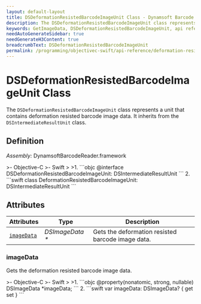 ```yaml
---
layout: default-layout
title: DSDeformationResistedBarcodeImageUnit Class - Dynamsoft Barcode Reader iOS Edition
description: The DSDeformationResistedBarcodeImageUnit class represents a unit that contains deformation resisted barcode image data. It inherits from the DSIntermediateResultUnit class.
keywords: GetImageData, DSDeformationResistedBarcodeImageUnit, api reference
needAutoGenerateSidebar: true
needGenerateH3Content: true
breadcrumbText: DSDeformationResistedBarcodeImageUnit
permalink: /programming/objectivec-swift/api-reference/deformation-resisted-barcode-image-unit.html
---
```


# DSDeformationResistedBarcodeImageUnit Class

The `DSDeformationResistedBarcodeImageUnit` class represents a unit that contains deformation resisted barcode image data. It inherits from the `DSIntermediateResultUnit` class.

## Definition

*Assembly:* DynamsoftBarcodeReader.framework

<div class="sample-code-prefix"></div>
>- Objective-C
>- Swift
>
>1. 
```objc
@interface DSDeformationResistedBarcodeImageUnit: DSIntermediateResultUnit
```
2. 
```swift
class DeformationResistedBarcodeImageUnit: DSIntermediateResultUnit
```

## Attributes

| Attributes    | Type | Description |
| ------------- | ---- | ----------- |
| [`imageData`](#imagedata) | *DSImageData \** | Gets the deformation resisted barcode image data. |

### imageData

Gets the deformation resisted barcode image data.

<div class="sample-code-prefix"></div>
>- Objective-C
>- Swift
>
>1. 
```objc
@property(nonatomic, strong, nullable) DSImageData *imageData;
```
2. 
```swift
var imageData: DSImageData? { get set }
```
